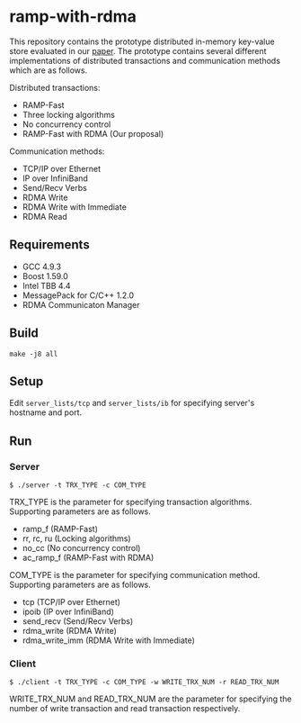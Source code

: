 # ramp-with-rdma
This repository contains the prototype distributed in-memory key-value store evaluated in our [paper](http://id.nii.ac.jp/1001/00161818/). 
The prototype contains several different implementations of distributed transactions and communication methods which are as follows.

Distributed transactions:
- RAMP-Fast
- Three locking algorithms
- No concurrency control
- RAMP-Fast with RDMA (Our proposal)

Communication methods:
- TCP/IP over Ethernet
- IP over InfiniBand
- Send/Recv Verbs
- RDMA Write 
- RDMA Write with Immediate 
- RDMA Read

## Requirements
- GCC 4.9.3
- Boost 1.59.0
- Intel TBB 4.4
- MessagePack for C/C++ 1.2.0
- RDMA Communicaton Manager

## Build
`make -j8 all`

## Setup
Edit `server_lists/tcp` and `server_lists/ib` for specifying server's hostname and port.

## Run
### Server
```
$ ./server -t TRX_TYPE -c COM_TYPE
```
TRX_TYPE is the parameter for specifying transaction algorithms. Supporting parameters are as follows.
- ramp_f (RAMP-Fast)
- rr, rc, ru (Locking algorithms)
- no_cc (No concurrency control)
- ac_ramp_f (RAMP-Fast with RDMA)

COM_TYPE is the parameter for specifying communication method. Supporting parameters are as follows.
- tcp (TCP/IP over Ethernet)
- ipoib (IP over InfiniBand)
- send_recv (Send/Recv Verbs)
- rdma_write (RDMA Write)
- rdma_write_imm (RDMA Write with Immediate)

### Client
```
$ ./client -t TRX_TYPE -c COM_TYPE -w WRITE_TRX_NUM -r READ_TRX_NUM
```

WRITE_TRX_NUM and READ_TRX_NUM are the parameter for specifying the number of write transaction and read transaction respectively.